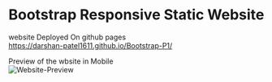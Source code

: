 # Bootstrap Responsive Static Website

website Deployed On github pages <br/>
https://darshan-patel1611.github.io/Bootstrap-P1/

Preview of the wbsite in Mobile <br/>
![Website-Preview](https://github.com/Darshan-Patel1611/Bootstrap-P1/assets/137069436/1c2b8580-88a7-497f-b9d0-5ef85b493c79)

